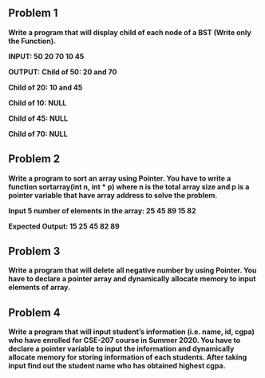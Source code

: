 ## Problem 1
**Write a program that will display child of each node of a BST (Write only the 
Function).**

 **INPUT: 50 20 70 10 45**

**OUTPUT:**
**Child of 50: 20 and 70**

**Child of 20: 10 and 45**

**Child of 10: NULL**

**Child of 45: NULL**

**Child of 70: NULL**





## Problem 2
**Write a program to sort an array using Pointer. You have to write a function sortarray(int n, int * p) where n is the total array size and p is a pointer variable that have array address to solve the problem.**

**Input 5 number of elements in the array: 25 45 89 15 82**

**Expected Output: 15 25 45 82 89**

## Problem 3

**Write a program that will delete all negative number by using Pointer. You have to declare a 
pointer array and dynamically allocate memory to input elements of array.**
  
## Problem 4

  **Write a program that will input student’s information (i.e. name, id, cgpa) who have enrolled for CSE-207 course in Summer 2020. You have to declare a pointer variable to input the 
information and dynamically allocate memory for storing information of each students. After 
taking input find out the student name who has obtained highest cgpa.**
